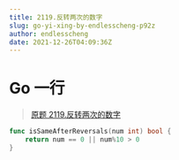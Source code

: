 ```yaml
---
title: 2119.反转两次的数字
slug: go-yi-xing-by-endlesscheng-p92z
author: endlesscheng
date: 2021-12-26T04:09:36Z
---
```

# Go 一行
 
> [原题 2119.反转两次的数字](https://leetcode.cn/problems/a-number-after-a-double-reversal)
```go
func isSameAfterReversals(num int) bool {
	return num == 0 || num%10 > 0
}
```
